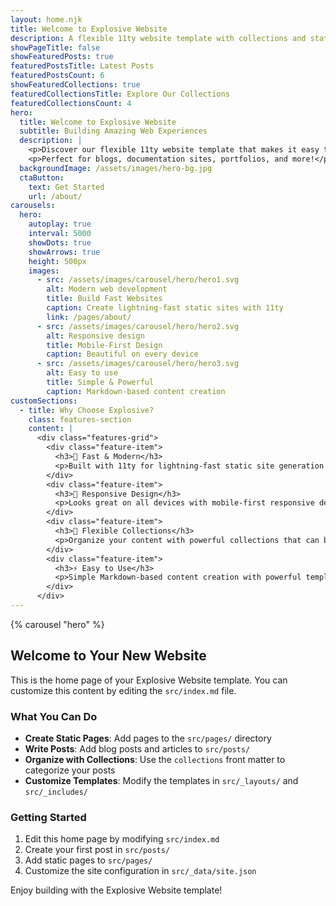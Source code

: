 ```yaml
---
layout: home.njk
title: Welcome to Explosive Website
description: A flexible 11ty website template with collections and static pages
showPageTitle: false
showFeaturedPosts: true
featuredPostsTitle: Latest Posts
featuredPostsCount: 6
showFeaturedCollections: true
featuredCollectionsTitle: Explore Our Collections
featuredCollectionsCount: 4
hero:
  title: Welcome to Explosive Website
  subtitle: Building Amazing Web Experiences
  description: |
    <p>Discover our flexible 11ty website template that makes it easy to create beautiful, organized content with collections and static pages.</p>
    <p>Perfect for blogs, documentation sites, portfolios, and more!</p>
  backgroundImage: /assets/images/hero-bg.jpg
  ctaButton:
    text: Get Started
    url: /about/
carousels:
  hero:
    autoplay: true
    interval: 5000
    showDots: true
    showArrows: true
    height: 500px
    images:
      - src: /assets/images/carousel/hero/hero1.svg
        alt: Modern web development
        title: Build Fast Websites
        caption: Create lightning-fast static sites with 11ty
        link: /pages/about/
      - src: /assets/images/carousel/hero/hero2.svg
        alt: Responsive design
        title: Mobile-First Design
        caption: Beautiful on every device
      - src: /assets/images/carousel/hero/hero3.svg
        alt: Easy to use
        title: Simple & Powerful
        caption: Markdown-based content creation
customSections:
  - title: Why Choose Explosive?
    class: features-section
    content: |
      <div class="features-grid">
        <div class="feature-item">
          <h3>🚀 Fast & Modern</h3>
          <p>Built with 11ty for lightning-fast static site generation and modern web standards.</p>
        </div>
        <div class="feature-item">
          <h3>📱 Responsive Design</h3>
          <p>Looks great on all devices with mobile-first responsive design principles.</p>
        </div>
        <div class="feature-item">
          <h3>🎨 Flexible Collections</h3>
          <p>Organize your content with powerful collections that can be nested and cross-referenced.</p>
        </div>
        <div class="feature-item">
          <h3>⚡ Easy to Use</h3>
          <p>Simple Markdown-based content creation with powerful templating capabilities.</p>
        </div>
      </div>
---
```


{% carousel "hero" %}

## Welcome to Your New Website

This is the home page of your Explosive Website template. You can customize this content by editing the `src/index.md` file.

### What You Can Do

- **Create Static Pages**: Add pages to the `src/pages/` directory
- **Write Posts**: Add blog posts and articles to `src/posts/`
- **Organize with Collections**: Use the `collections` front matter to categorize your posts
- **Customize Templates**: Modify the templates in `src/_layouts/` and `src/_includes/`

### Getting Started

1. Edit this home page by modifying `src/index.md`
2. Create your first post in `src/posts/`
3. Add static pages to `src/pages/`
4. Customize the site configuration in `src/_data/site.json`

Enjoy building with the Explosive Website template!
